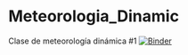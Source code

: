 # Meteorologia_Dinamic
Clase de meteorología dinámica #1
[![Binder](https://mybinder.org/badge_logo.svg)](https://mybinder.org/v2/gh/aunivio/Meteorologia_Dinamic.git/HEAD)
